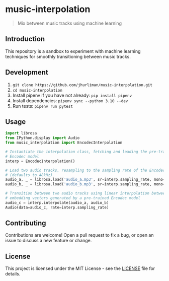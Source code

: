 # music-interpolation

> Mix between music tracks using machine learning

## Introduction

This repository is a sandbox to experiment with machine learning techniques for smoothly transitioning between music tracks.

## Development

1. `git clone https://github.com/jhurliman/music-interpolation.git`
2. `cd music-interpolation`
3. Install pipenv if you have not already: `pip install pipenv`
4. Install dependencies: `pipenv sync --python 3.10 --dev`
5. Run tests: `pipenv run pytest`

## Usage

```python
import librosa
from IPython.display import Audio
from music_interpolation import EncodecInterpolation

# Instantiate the interpolation class, fetching and loading the pre-trained
# Encodec model
interp = EncodecInterpolation()

# Load two audio tracks, resampling to the sampling rate of the Encodec model
# (defaults to 48kHz)
audio_a, _ = librosa.load('audio_a.mp3', sr=interp.sampling_rate, mono=False)
audio_b, _ = librosa.load('audio_b.mp3', sr=interp.sampling_rate, mono=False)

# Transition between two audio tracks using linear interpolation between
# embedding vectors generated by a pre-trained Encodec model
audio_c = interp.interpolate(audio_a, audio_b)
Audio(data=audio_c, rate=interp.sampling_rate)
```

## Contributing

Contributions are welcome! Open a pull request to fix a bug, or open an issue to discuss a new feature or change.

## License

This project is licensed under the MIT License - see the [LICENSE](LICENSE) file for details.
